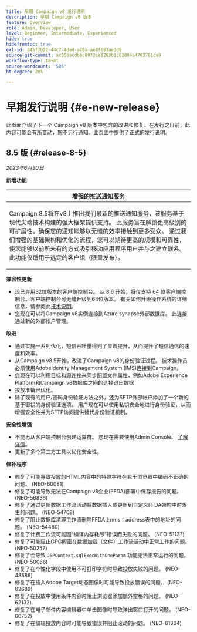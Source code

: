 ```yaml
---
title: 早期 Campaign v8 发行说明
description: 早期 Campaign v8 版本
feature: Overview
role: Admin, Developer, User
level: Beginner, Intermediate, Experienced
hide: true
hidefromtoc: true
exl-id: a45f7b22-44c7-4dad-af0a-ae8f683ae3d9
source-git-commit: ac356acdbbc8072ce8263b1c62804a4703781ca9
workflow-type: tm+mt
source-wordcount: '586'
ht-degree: 20%

---
```


# 早期发行说明 {#e-new-release}

此页面介绍了下一个 Campaign v8 版本中包含的改进和修复。在发行之日前，此内容可能会有所变动，恕不另行通知。[此页面](../start/release-notes.md)中提供了正式的发行说明。

## 8.5 版 {#release-8-5}

_2023年6月30日_

**新增功能**

<table> 
<thead>
<tr> 
<th> <strong>增强的推送通知服务</strong><br /> </th> 
</tr> 
</thead> 
<tbody> 
<tr> 
<td><p>Campaign 8.5将在v8上推出我们最新的推送通知服务，该服务基于现代尖端技术构建的强大框架提供支持。 此服务旨在解锁更高级别的可扩展性，确保您的通知能够以无缝的效率接触到更多受众。 通过我们增强的基础架构和优化的流程，您可以期待更高的规模和可靠性，使您能够以前所未有的方式吸引移动应用程序用户并与之建立联系。 此功能仅适用于选定的客户组（限量发布）。</p>
</td> 
</tr> 
</tbody> 
</table>

**兼容性更新**

* 现已弃用32位版本的客户端控制台。 从 8.6 开始，将仅支持 64 位客户端控制台。客户端控制台可无缝升级到64位版本。 有关如何升级操作系统的详细信息，请参阅此[技术说明](https://experienceleague.adobe.com/docs/campaign/technotes-ac/tn-new/console.html?lang=zh-Hans)。
* 您现在可以将Campaign v8实例连接到Azure synapse外部数据库。 此连接通过新的外部帐户管理。

**改进**

* 通过实施一系列优化，短信吞吐量得到了显着提升，从而提升了短信通信的速度和效率。
* 从Campaign v8.5开始，改进了Campaign v8的身份验证过程。 技术操作员必须使用AdobeIdentity Management System (IMS)连接到Campaign。
* 您现在可以利用目标和源连接来同步配置文件属性，例如Adobe Experience Platform和Campaign v8数据库之间的选择退出数据
* 投放准备已优化。
* 除了现有的用户/密码身份验证方法之外，还为SFTP外部帐户添加了一个新的基于密钥的身份验证选项。 用户现在可以使用私钥安全地进行身份验证，从而增强安全性并为SFTP访问提供替代身份验证机制。

**安全性增强**

* 不能再从客户端控制台创建运算符。 您现在需要使用Admin Console。 [了解详情](../start/gs-permissions.md)。
* 更新了多个第三方工具以优化安全性。

**修补程序**

* 修复了可能导致投放的HTML内容中的特殊字符在若干浏览器中编码不正确的问题。 (NEO-60081)
* 修复了可能导致无法在Campaign v8企业(FFDA)部署中保存报告的问题。 (NEO-56836)
* 修复了通过更新数据工作流活动将数据插入或更新到自定义FFDA架构中时发生的问题。 (NEO-54708)
* 修复了阻止数据库清理工作流删除FFDA上nms：address表中的地址的问题。 (NEO-54460)
* 修复了计费工作流可能因“编译内存耗尽”错误而失败的问题。 (NEO-51137)
* 修复了可能阻止GPG解密在数据加载（文件）工作流活动中正常工作的问题。 (NEO-50257)
* 修复了会导致 `JSPContext.sqlExecWithOneParam` 功能无法正常运行的问题。(NEO-50066)
* 修复了在个性化字段中使用不可打印字符时导致投放失败的问题。 (NEO-48588)
* 修复了在插入Adobe Target动态图像时可能导致投放错误的问题。 (NEO-62689)
* 修复了在投放中使用条件内容时阻止浏览器添加额外空格的问题。 (NEO-62132)
* 修复了在电子邮件内容编辑器中单击图像时导致弹出窗口打开的问题。 (NEO-60752)
* 修复了在编辑投放内容时可能导致错误并阻止滚动的问题。 (NEO-61364)